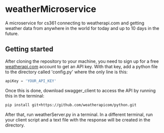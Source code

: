 # weatherMicroservice
A microservice for cs361 connecting to weatherapi.com and getting weather data from anywhere in the world for today and up to 10 days in the future.


## Getting started
After cloning the repository to your machine, you need to sign up for a free [weatherapi.com](https://www.weatherapi.com/signup.aspx) account to get an API key. With that key, add a python file to the directory called 'config.py' where the only line is this:

```python
apiKey = 'YOUR_API_KEY'
```
Once this is done, download swagger_client to access the API by running this in the terminal:

```sh
pip install git+https://github.com/weatherapicom/python.git
```

After that, run weatherServer.py in a terminal. In a different terminal, run your client script and a text file with the response will be created in the directory.